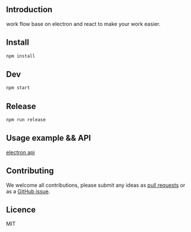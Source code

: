 ## Introduction
work flow base on electron and react to make your work easier.

## Install

```bash
npm install
```
## Dev

```bash
npm start
```
## Release

```bash
npm run release
```
## Usage example && API
[electron api](http://electron.atom.io/docs/api/)

## Contributing

We welcome all contributions, please submit any ideas as [pull requests](https://github.com/azl397985856/arida/electron-work-flow/pulls) or as a [GitHub issue](https://github.com/azl397985856/electron-work-flow/issues).
## Licence
MIT
